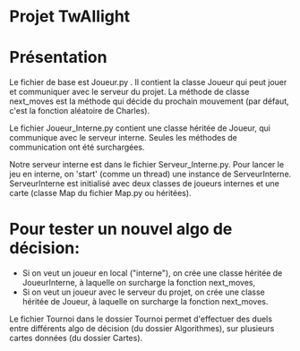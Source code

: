 # Projet TwAIlight

# Présentation

Le fichier de base est Joueur.py .
Il contient la classe Joueur qui peut jouer et communiquer avec le serveur du projet.
La méthode de classe next_moves est la méthode qui décide du prochain mouvement (par défaut, c'est la fonction aléatoire de Charles).

Le fichier Joueur_Interne.py contient une classe héritée de Joueur, qui communique avec le serveur interne. Seules les méthodes de communication ont été surchargées.

Notre serveur interne est dans le fichier Serveur_Interne.py.
Pour lancer le jeu en interne, on 'start' (comme un thread) une instance de ServeurInterne.
ServeurInterne est initialisé avec deux classes de joueurs internes et une carte (classe Map du fichier Map.py ou héritées).

# Pour tester un nouvel algo de décision:

* Si on veut un joueur en local ("interne"), on crée une classe héritée de JoueurInterne, à laquelle on surcharge la fonction next_moves,
* Si on veut un joueur avec le serveur du projet, on crée une classe héritée de Joueur, à laquelle on surcharge la fonction next_moves.

Le fichier Tournoi dans le dossier Tournoi permet d'effectuer des duels entre différents algo de décision (du dossier Algorithmes), sur plusieurs cartes données (du dossier Cartes).
